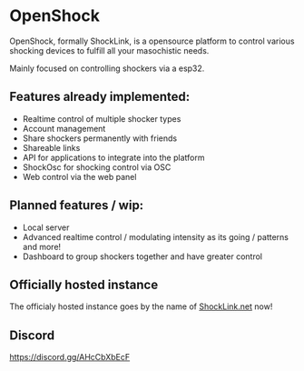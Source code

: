 # OpenShock
OpenShock, formally ShockLink, is a opensource platform to control various shocking devices to fulfill all your masochistic needs.

Mainly focused on controlling shockers via a esp32.

## Features already implemented:
+ Realtime control of multiple shocker types
+ Account management
+ Share shockers permanently with friends
+ Shareable links
+ API for applications to integrate into the platform
+ ShockOsc for shocking control via OSC
+ Web control via the web panel

## Planned features / wip:
+ Local server
+ Advanced realtime control / modulating intensity as its going / patterns and more!
+ Dashboard to group shockers together and have greater control

## Officially hosted instance
The officialy hosted instance goes by the name of [ShockLink.net](https://ShockLink.net) now!


## Discord
https://discord.gg/AHcCbXbEcF
